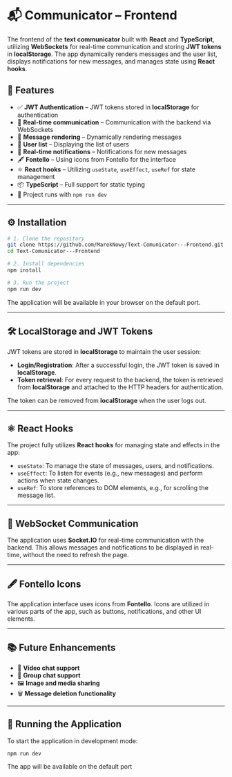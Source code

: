 

# 📬 Communicator – Frontend

The frontend of the **text communicator** built with **React** and **TypeScript**, utilizing **WebSockets** for real-time communication and storing **JWT tokens** in **localStorage**. The app dynamically renders messages and the user list, displays notifications for new messages, and manages state using **React hooks**.

## 🚀 Features

- ✅ **JWT Authentication** – JWT tokens stored in **localStorage** for authentication
- 📡 **Real-time communication** – Communication with the backend via WebSockets
- 📝 **Message rendering** – Dynamically rendering messages
- 👥 **User list** – Displaying the list of users
- 🔔 **Real-time notifications** – Notifications for new messages
- 🖋️ **Fontello** – Using icons from Fontello for the interface
- ⚛️ **React hooks** – Utilizing `useState`, `useEffect`, `useRef` for state management
- 📦 **TypeScript** – Full support for static typing
- 🏃 Project runs with `npm run dev`

---

## ⚙️ Installation

```bash
# 1. Clone the repository
git clone https://github.com/MarekNowy/Text-Comunicator---Frontend.git
cd Text-Comunicator---Frontend

# 2. Install dependencies
npm install

# 3. Run the project
npm run dev
```

The application will be available in your browser on the default port.

---

## 🛠️ LocalStorage and JWT Tokens

JWT tokens are stored in **localStorage** to maintain the user session:

- **Login/Registration**: After a successful login, the JWT token is saved in **localStorage**.
- **Token retrieval**: For every request to the backend, the token is retrieved from **localStorage** and attached to the HTTP headers for authentication.
  
The token can be removed from **localStorage** when the user logs out.

---

## ⚛️ React Hooks

The project fully utilizes **React hooks** for managing state and effects in the app:

- `useState`: To manage the state of messages, users, and notifications.
- `useEffect`: To listen for events (e.g., new messages) and perform actions when state changes.
- `useRef`: To store references to DOM elements, e.g., for scrolling the message list.

---

## 🧩 WebSocket Communication

The application uses **Socket.IO** for real-time communication with the backend. This allows messages and notifications to be displayed in real-time, without the need to refresh the page.

---

## 🖋️ Fontello Icons

The application interface uses icons from **Fontello**. Icons are utilized in various parts of the app, such as buttons, notifications, and other UI elements.

---

## 📚 Future Enhancements

- 🎥 **Video chat support**
- 💬 **Group chat support**
- 🖼️ **Image and media sharing**
- 🗑️ **Message deletion functionality**

---

## 🏃 Running the Application

To start the application in development mode:

```bash
npm run dev
```

The app will be available on the default port
